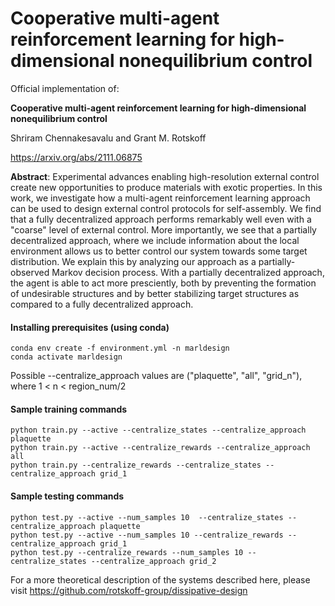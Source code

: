 # Cooperative multi-agent reinforcement learning for high-dimensional nonequilibrium control


Official implementation of:  

**Cooperative multi-agent reinforcement learning for high-dimensional nonequilibrium control**

Shriram Chennakesavalu and Grant M. Rotskoff

https://arxiv.org/abs/2111.06875


**Abstract**: Experimental advances enabling high-resolution external control create new opportunities to produce materials with exotic properties. In this work, we investigate how a multi-agent reinforcement learning approach can be used to design external control protocols for self-assembly. We find that a fully decentralized approach performs remarkably well even with a "coarse" level of external control. More importantly, we see that a partially decentralized approach, where we include information about the local environment allows us to better control our system towards some target distribution. We explain this by analyzing our approach as a partially-observed Markov decision process. With a partially decentralized approach, the agent is able to act more presciently, both by preventing the formation of undesirable structures and by better stabilizing target structures as compared to a fully decentralized approach.

#### Installing prerequisites (using conda)

```
conda env create -f environment.yml -n marldesign
conda activate marldesign
```

Possible --centralize_approach values are ("plaquette", "all", "grid_n"), where 1 < n < region_num/2

#### Sample training commands
```
python train.py --active --centralize_states --centralize_approach plaquette
python train.py --active --centralize_rewards --centralize_approach all
python train.py --centralize_rewards --centralize_states --centralize_approach grid_1
```

#### Sample testing commands
```
python test.py --active --num_samples 10  --centralize_states --centralize_approach plaquette
python test.py --active --num_samples 10 --centralize_rewards --centralize_approach grid_1
python test.py --centralize_rewards --num_samples 10 --centralize_states --centralize_approach grid_2
```

For a more theoretical description of the systems described here, please visit
https://github.com/rotskoff-group/dissipative-design

